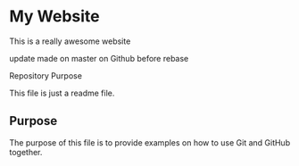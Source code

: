# My Website

This is a really awesome website

update made on master on Github before rebase

Repository Purpose

This file is just a readme file.

## Purpose

The purpose of this file is to provide examples
on how to use Git and GitHub together.
